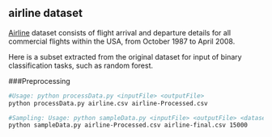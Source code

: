 ## airline dataset

[Airline](http://stat-computing.org/dataexpo/2009/) dataset consists of flight arrival and departure details for all commercial flights within the USA, from October 1987 to April 2008. 

Here is a subset extracted from the original dataset for input of binary classification tasks, such as random forest.

###Preprocessing

```bash
#Usage: python processData.py <inputFile> <outputFile>
python processData.py airline.csv airline-Processed.csv

#Sampling: Usage: python sampleData.py <inputFile> <outputFile> <datasetSizeRequired>
python sampleData.py airline-Processed.csv airline-final.csv 15000
```
